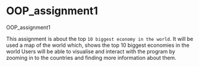 # OOP_assignment1
OOP_assignment1

This assignment is about the top `10 biggest economy in the world`.
It will be used a map of the world which, shows the top 10 biggest economies in the world
Users will be able to visualise  and interact with the program by zooming in to the countries and finding more
information about  them.